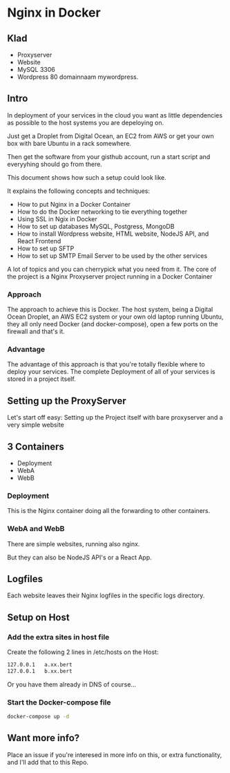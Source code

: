 # Nginx in Docker

## Klad

- Proxyserver
- Website
- MySQL 3306
- Wordpress 80 domainnaam mywordpress.

## Intro

In deployment of your services in the cloud you want as little dependencies as possible 
to the host systems you are depeloying on.

Just get a Droplet from Digital Ocean, an EC2 from AWS or get your own box with bare Ubuntu
in a rack somewhere.

Then get the software from your gisthub account, run a start script and everyyhing 
should go from there.

This document shows how such a setup could look like.

It explains the following concepts and techniques:
- How to put Nginx in a Docker Container
- How to do the Docker networking to tie everything together
- Using SSL in Ngix in Docker
- How to set up databases MySQL, Postgress, MongoDB
- How to install Wordpress website, HTML website, NodeJS API, and React Frontend
- How to set up SFTP 
- How to set up SMTP Email Server to be used by the other services

A lot of topics and you can cherrypick what you need from it. 
The core of the project is a Nginx Proxyserver project running in a Docker Container

### Approach

The approach to achieve this is Docker. The host system, being a Digital Ocean
Droplet, an AWS EC2 system or your own old laptop running Ubuntu, they all only need Docker (and docker-compose), open a
few ports on the firewall and that's it.

### Advantage

The advantage of this approach is that you're totally flexible where to deploy your services.
The complete Deployment of all of your services is stored in a project itself.

## Setting up the ProxyServer
Let's start off easy: Setting up the Project itself with bare proxyserver and a very simple website




## 3 Containers

- Deployment
- WebA
- WebB

### Deployment

This is the Nginx container doing all the forwarding to other containers.

### WebA and WebB

There are simple websites, running also nginx.

But they can also be NodeJS API's or a React App.

## Logfiles

Each website leaves their Nginx logfiles in the specific logs directory.

## Setup on Host

### Add the extra sites in host file

Create the following 2 lines in /etc/hosts on the Host:

```bash
127.0.0.1   a.xx.bert
127.0.0.1   b.xx.bert
```

Or you have them already in DNS of course...

### Start the Docker-compose file

```bash
docker-compose up -d
```

## Want more info?

Place an issue if you're interesed in more info on this, or extra functionality, and I'll add that to this Repo.
